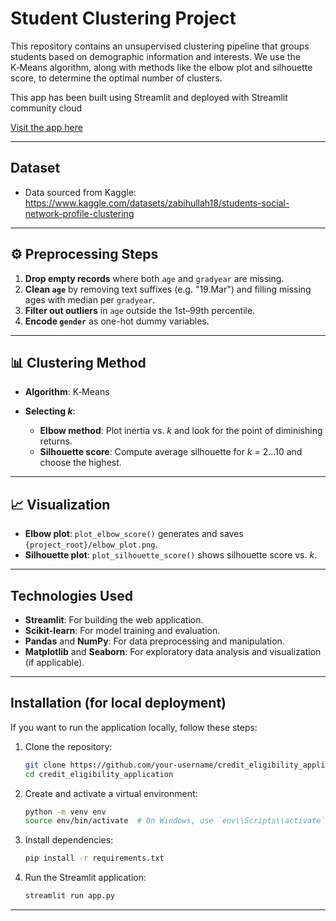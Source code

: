 # Student Clustering Project

This repository contains an unsupervised clustering pipeline that groups students based on demographic information and interests. We use the K‑Means algorithm, along with methods like the elbow plot and silhouette score, to determine the optimal number of clusters.

This app has been built using Streamlit and deployed with Streamlit community cloud

[Visit the app here](https://loan-application-app.streamlit.app/)

---
## Dataset

* Data sourced from Kaggle: https://www.kaggle.com/datasets/zabihullah18/students-social-network-profile-clustering 

---

## ⚙️ Preprocessing Steps

1. **Drop empty records** where both `age` and `gradyear` are missing.
2. **Clean `age`** by removing text suffixes (e.g. "19.Mar") and filling missing ages with median per `gradyear`.
3. **Filter out outliers** in `age` outside the 1st–99th percentile.
4. **Encode `gender`** as one-hot dummy variables.

---

## 📊 Clustering Method

* **Algorithm**: K‑Means
* **Selecting *k***:

  * **Elbow method**: Plot inertia vs. *k* and look for the point of diminishing returns.
  * **Silhouette score**: Compute average silhouette for *k* = 2…10 and choose the highest.

---

## 📈 Visualization

* **Elbow plot**: `plot_elbow_score()` generates and saves `{project_root}/elbow_plot.png`.
* **Silhouette plot**: `plot_silhouette_score()` shows silhouette score vs. *k*.

---

## Technologies Used
- **Streamlit**: For building the web application.
- **Scikit-learn**: For model training and evaluation.
- **Pandas** and **NumPy**: For data preprocessing and manipulation.
- **Matplotlib** and **Seaborn**: For exploratory data analysis and visualization (if applicable).

---

## Installation (for local deployment)
If you want to run the application locally, follow these steps:

1. Clone the repository:
   ```bash
   git clone https://github.com/your-username/credit_eligibility_application.git
   cd credit_eligibility_application

2. Create and activate a virtual environment:
   ```bash
   python -m venv env
   source env/bin/activate  # On Windows, use `env\\Scripts\\activate`

3. Install dependencies:
   ```bash
   pip install -r requirements.txt

4. Run the Streamlit application:
   ```bash
   streamlit run app.py

---